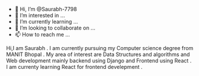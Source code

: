 - 👋 Hi, I’m @Saurabh-7798
- 👀 I’m interested in ...
- 🌱 I’m currently learning ...
- 💞️ I’m looking to collaborate on ...
- 📫 How to reach me ...

<!---
Saurabh-7798/Saurabh-7798 is a ✨ special ✨ repository because its `README.md` (this file) appears on your GitHub profile.
You can click the Preview link to take a look at your changes.
--->
Hi,I am Saurabh . I am currently pursuing my Computer science degree from MANIT Bhopal . My area of interest are Data Structures and algorithms
and Web development mainly backend using Django and Frontend using React . I am currenty learning React for frontend develepment .
